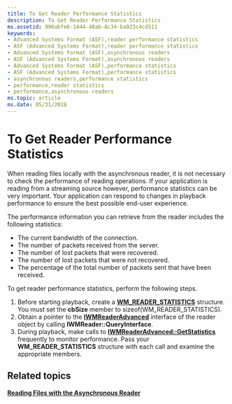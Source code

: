 ```yaml
---
title: To Get Reader Performance Statistics
description: To Get Reader Performance Statistics
ms.assetid: 996abfe6-1444-48ab-8c34-ba923c4cd511
keywords:
- Advanced Systems Format (ASF),reader performance statistics
- ASF (Advanced Systems Format),reader performance statistics
- Advanced Systems Format (ASF),asynchronous readers
- ASF (Advanced Systems Format),asynchronous readers
- Advanced Systems Format (ASF),performance statistics
- ASF (Advanced Systems Format),performance statistics
- asynchronous readers,performance statistics
- performance,reader statistics
- performance,asynchronous readers
ms.topic: article
ms.date: 05/31/2018
---
```


# To Get Reader Performance Statistics

When reading files locally with the asynchronous reader, it is not necessary to check the performance of reading operations. If your application is reading from a streaming source however, performance statistics can be very important. Your application can respond to changes in playback performance to ensure the best possible end-user experience.

The performance information you can retrieve from the reader includes the following statistics:

-   The current bandwidth of the connection.
-   The number of packets received from the server.
-   The number of lost packets that were recovered.
-   The number of lost packets that were not recovered.
-   The percentage of the total number of packets sent that have been received.

To get reader performance statistics, perform the following steps.

1.  Before starting playback, create a [**WM\_READER\_STATISTICS**](/previous-versions/windows/desktop/api/wmsdkidl/ns-wmsdkidl-wm_reader_statistics) structure. You must set the **cbSize** member to sizeof(WM\_READER\_STATISTICS).
2.  Obtain a pointer to the [**IWMReaderAdvanced**](/previous-versions/windows/desktop/api/wmsdkidl/nn-wmsdkidl-iwmreaderadvanced) interface of the reader object by calling **IWMReader::QueryInterface**.
3.  During playback, make calls to [**IWMReaderAdvanced::GetStatistics**](/previous-versions/windows/desktop/api/Wmsdkidl/nf-wmsdkidl-iwmreaderadvanced-getstatistics) frequently to monitor performance. Pass your **WM\_READER\_STATISTICS** structure with each call and examine the appropriate members.

## Related topics

<dl> <dt>

[**Reading Files with the Asynchronous Reader**](reading-files-with-the-asynchronous-reader.md)
</dt> </dl>

 

 




